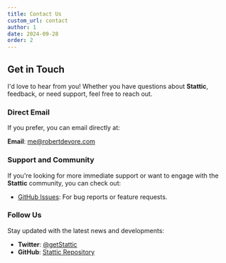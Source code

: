 ```yaml
---
title: Contact Us
custom_url: contact
author: 1
date: 2024-09-28
order: 2
---
```


## Get in Touch

I'd love to hear from you! Whether you have questions about **Stattic**, feedback, or need support, feel free to reach out.

### Direct Email

If you prefer, you can email directly at:

**Email**: me@robertdevore.com

### Support and Community

If you're looking for more immediate support or want to engage with the **Stattic** community, you can check out:

- [GitHub Issues](https://github.com/getstattic/stattic/issues): For bug reports or feature requests.

### Follow Us

Stay updated with the latest news and developments:

- **Twitter**: [@getStattic](https://twitter.com/getstattic)
- **GitHub**: [Stattic Repository](https://github.com/getstattic/stattic)